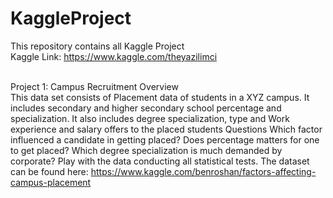 # KaggleProject
This repository contains all Kaggle Project <br>
Kaggle Link: https://www.kaggle.com/theyazilimci
<br> <br>

Project 1: Campus Recruitment Overview <br>
This data set consists of Placement data of students in a XYZ campus. It includes secondary and higher secondary school percentage and specialization. It also includes degree specialization, type and Work experience and salary offers to the placed students
Questions
Which factor influenced a candidate in getting placed?
Does percentage matters for one to get placed?
Which degree specialization is much demanded by corporate?
Play with the data conducting all statistical tests.
The dataset can be found here: https://www.kaggle.com/benroshan/factors-affecting-campus-placement
<br> <br> 

